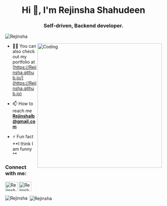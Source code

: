 <h1 align="center">Hi 👋, I'm Rejinsha Shahudeen</h1>
<h3 align="center">Self-driven, Backend developer.</h3>

<p align="left"> <img src="https://komarev.com/ghpvc/?username=Rejinsha&label=Profile%20views&color=129e00&style=plastic" alt="Rejinsha" /> </p>
<img align="right" alt="Coding" width="400" src="https://static.vecteezy.com/system/resources/previews/000/677/514/non_2x/man-with-laptop-studying-or-working-concept.jpg">

- 👨‍💻 You can also check out my portfolio at [https://Rejinsha.github.io/](https://Rejinsha.github.io)

- 📫 How to reach me **Rejinshalb@gmail.com**

- ⚡ Fun fact **I think I am funny **

<h3 align="left">Connect with me:</h3>
<p align="left">
<a href="https://www.linkedin.com/in/rejinsha-shahudeen" target="blank"><img align="center" src="https://cdn.jsdelivr.net/npm/simple-icons@3.0.1/icons/linkedin.svg" alt="Rejinsha" height="30" width="40" /></a>
<a href="https://www.instagram.com/rejinsha" target="blank"><img align="center" src="https://cdn.jsdelivr.net/npm/simple-icons@3.0.1/icons/instagram.svg" alt="Rejinsha" height="30" width="40" /></a>
</p>

<p><img align="left" src="https://github-readme-stats.vercel.app/api/top-langs?username=Rejinsha&show_icons=true&locale=en&layout=compact" alt="Rejinsha" /></p>

<p>&nbsp;<img align="center" src="https://github-readme-stats.vercel.app/api?username=Rejinsha&show_icons=true&locale=en" alt="Rejinsha" /></p>





